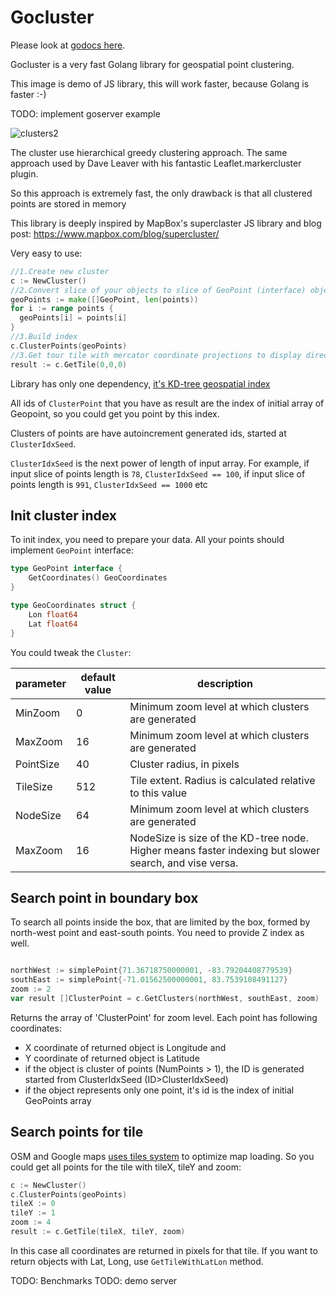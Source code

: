# Gocluster

Please look at [godocs here](https://godoc.org/github.com/MadAppGang/gocluster).

Gocluster is a very fast Golang library for geospatial point clustering.

This image is demo of JS library, this will work faster, because Golang is faster :-)

TODO: implement goserver example

![clusters2](https://cloud.githubusercontent.com/assets/25395/11857351/43407b46-a40c-11e5-8662-e99ab1cd2cb7.gif)

The cluster use hierarchical greedy clustering approach.
The same approach used by Dave Leaver with his fantastic Leaflet.markercluster plugin.

So this approach is extremely fast, the only drawback is that all clustered points are stored in memory

This library is deeply inspired by MapBox's superclaster JS library and blog post: https://www.mapbox.com/blog/supercluster/

Very easy to use:

```go
//1.Create new cluster
c := NewCluster()
//2.Convert slice of your objects to slice of GeoPoint (interface) objects
geoPoints := make([]GeoPoint, len(points))
for i := range points {
  geoPoints[i] = points[i]
}
//3.Build index
c.ClusterPoints(geoPoints)
//3.Get tour tile with mercator coordinate projections to display directly on the map
result := c.GetTile(0,0,0)
```

Library has only one dependency, [it's KD-tree geospatial index](https://github.com/MadAppGang/kdbush)

All ids of `ClusterPoint` that you have as result are the index of initial array of Geopoint,
so you could get you point by this index.

Clusters of points are have autoincrement generated ids, started at `ClusterIdxSeed`.

`ClusterIdxSeed` is the next power of length of input array.
For example, if input slice of points length is `78`, `ClusterIdxSeed == 100`,
if input slice of points length is `991`, `ClusterIdxSeed == 1000`
etc

## Init cluster index

To init index, you need to prepare your data. All your points should implement `GeoPoint` interface:

```go
type GeoPoint interface {
	GetCoordinates() GeoCoordinates
}

type GeoCoordinates struct {
	Lon float64
	Lat float64
}
```

You could tweak the `Cluster`:

| parameter | default value | description                                                                                           |
| --------- | ------------- | ----------------------------------------------------------------------------------------------------- |
| MinZoom   | 0             | Minimum zoom level at which clusters are generated                                                    |
| MaxZoom   | 16            | Minimum zoom level at which clusters are generated                                                    |
| PointSize | 40            | Cluster radius, in pixels                                                                             |
| TileSize  | 512           | Tile extent. Radius is calculated relative to this value                                              |
| NodeSize  | 64            | Minimum zoom level at which clusters are generated                                                    |
| MaxZoom   | 16            | NodeSize is size of the KD-tree node. Higher means faster indexing but slower search, and vise versa. |

## Search point in boundary box

To search all points inside the box, that are limited by the box, formed by north-west point and east-south points. You need to provide Z index as well.

```go

northWest := simplePoint{71.36718750000001, -83.79204408779539}
southEast := simplePoint{-71.01562500000001, 83.7539108491127}
zoom := 2
var result []ClusterPoint = c.GetClusters(northWest, southEast, zoom)

```

Returns the array of 'ClusterPoint' for zoom level.
Each point has following coordinates:

- X coordinate of returned object is Longitude and
- Y coordinate of returned object is Latitude
- if the object is cluster of points (NumPoints > 1), the ID is generated started from ClusterIdxSeed (ID>ClusterIdxSeed)
- if the object represents only one point, it's id is the index of initial GeoPoints array

## Search points for tile

OSM and Google maps [uses tiles system](https://developers.google.com/maps/documentation/javascript/maptypes#TileCoordinates) to optimize map loading.
So you could get all points for the tile with tileX, tileY and zoom:

```go
c := NewCluster()
c.ClusterPoints(geoPoints)
tileX := 0
tileY := 1
zoom := 4
result := c.GetTile(tileX, tileY, zoom)
```

In this case all coordinates are returned in pixels for that tile.
If you want to return objects with Lat, Long, use `GetTileWithLatLon` method.

TODO: Benchmarks
TODO: demo server
